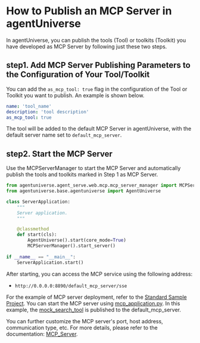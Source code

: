 # How to Publish an MCP Server in agentUniverse
In agentUniverse, you can publish the tools (Tool) or toolkits (Toolkit) you have developed as MCP Server by following just these two steps.

## step1. Add MCP Server Publishing Parameters to the Configuration of Your Tool/Toolkit
You can add the `as_mcp_tool: true` flag in the configuration of the Tool or Toolkit you want to publish. An example is shown below.
```yaml
name: 'tool_name'
description: 'tool description'
as_mcp_tool: true
```
The tool will be added to the default MCP Server in agentUniverse, with the default server name set to `default_mcp_server`.

## step2. Start the MCP Server
Use the MCPServerManager to start the MCP Server and automatically publish the tools and toolkits marked in Step 1 as MCP Server.
```python
from agentuniverse.agent_serve.web.mcp.mcp_server_manager import MCPServerManager
from agentuniverse.base.agentuniverse import AgentUniverse

class ServerApplication:
    """
    Server application.
    """

    @classmethod
    def start(cls):
        AgentUniverse().start(core_mode=True)
        MCPServerManager().start_server()
        
if __name__ == "__main__":
    ServerApplication.start()
```
After starting, you can access the MCP service using the following address:
- `http://0.0.0.0:8890/default_mcp_server/sse`

For the example of MCP server deployment, refer to the [Standard Sample Project](/examples/sample_standard_app). You can start the MCP server using [mcp_application.py](/examples/sample_standard_app/bootstrap/intelligence/mcp_application.py). In this example, the [mock_search_tool](/examples/sample_standard_app/intelligence/agentic/tool/custom/mock_search_tool.yaml) is published to the default_mcp_server.

You can further customize the MCP server's port, host address, communication type, etc. For more details, please refer to the documentation: [MCP_Server](/docs/guidebook/en/In-Depth_Guides/Tech_Capabilities/Service/MCP_Server.md).